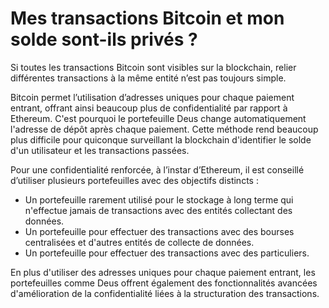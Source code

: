 # Mes transactions Bitcoin et mon solde sont-ils privés ?

Si toutes les transactions Bitcoin sont visibles sur la blockchain, relier différentes transactions à la même entité n’est pas toujours simple.

Bitcoin permet l’utilisation d’adresses uniques pour chaque paiement entrant, offrant ainsi beaucoup plus de confidentialité par rapport à Ethereum. C'est pourquoi le portefeuille Deus change automatiquement l'adresse de dépôt après chaque paiement. Cette méthode rend beaucoup plus difficile pour quiconque surveillant la blockchain d'identifier le solde d'un utilisateur et les transactions passées.

Pour une confidentialité renforcée, à l’instar d’Ethereum, il est conseillé d’utiliser plusieurs portefeuilles avec des objectifs distincts :

- Un portefeuille rarement utilisé pour le stockage à long terme qui n'effectue jamais de transactions avec des entités collectant des données.
- Un portefeuille pour effectuer des transactions avec des bourses centralisées et d'autres entités de collecte de données.
- Un portefeuille pour effectuer des transactions avec des particuliers.

En plus d'utiliser des adresses uniques pour chaque paiement entrant, les portefeuilles comme Deus offrent également des fonctionnalités avancées d'amélioration de la confidentialité liées à la structuration des transactions.